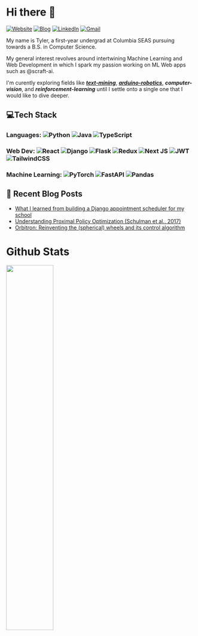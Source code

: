 # **Hi there 👋**   
  
[![Website](https://img.shields.io/badge/Website-tylertaewook.com-informational?style=flat-square&color=00ADB5&logo=about.me&logoColor=white)](http://tylertaewook.com)
[![Blog](https://img.shields.io/badge/Blog-blog.tylertaewook.com-informational?style=flat-square&color=FAEEE7&logo=krita&logoColor=white)](http://blog.tylertaewook.com)
[![LinkedIn](https://img.shields.io/badge/LinkedIn-tylertaewook-informational?style=flat-square&logo=linkedin&logoColor=white)](https://www.linkedin.com/in/tylertaewook/)
[![Gmail](https://img.shields.io/badge/Gmail-tk2891@columbia.edu-informational?style=flat-square&color=EA4335&logo=gmail&logoColor=white)](mailto:tk2891@columbia.edu?subject=Hey!)

  
</div>

My name is Tyler, a first-year undergrad at Columbia SEAS pursuing towards a B.S. in Computer Science.

My general interest revolves around intertwining Machine Learning and Web Development in which I spark my passion working on ML Web apps such as @scraft-ai.

I'm curently exploring fields like [***text-mining***](https://scraft.ai/), [***arduino-robotics***](https://www.youtube.com/watch?v=WXjisSnfGTI&ab_channel=TylerKim), ***computer-vision***, and ***reinforcement-learning*** until I settle onto a single one that I would like to dive deeper.

 
## 💻Tech Stack

### Languages:  ![Python](https://img.shields.io/badge/python-3670A0?style=for-the-badge&logo=python&logoColor=ffdd54) ![Java](https://img.shields.io/badge/java-%23ED8B00.svg?style=for-the-badge&logo=java&logoColor=white) ![TypeScript](https://img.shields.io/badge/typescript-%23007ACC.svg?style=for-the-badge&logo=typescript&logoColor=white) 
  

### Web Dev:  ![React](https://img.shields.io/badge/react-%2320232a.svg?style=for-the-badge&logo=react&logoColor=%2361DAFB) ![Django](https://img.shields.io/badge/django-%23092E20.svg?style=for-the-badge&logo=django&logoColor=white) ![Flask](https://img.shields.io/badge/flask-%23000.svg?style=for-the-badge&logo=flask&logoColor=white) ![Redux](https://img.shields.io/badge/redux-%23593d88.svg?style=for-the-badge&logo=redux&logoColor=white) ![Next JS](https://img.shields.io/badge/Next.js-black?style=for-the-badge&logo=next.js&logoColor=white) ![JWT](https://img.shields.io/badge/JWT-black?style=for-the-badge&logo=JSON%20web%20tokens) ![TailwindCSS](https://img.shields.io/badge/tailwindcss-%2338B2AC.svg?style=for-the-badge&logo=tailwind-css&logoColor=white)

### Machine Learning: ![PyTorch](https://img.shields.io/badge/PyTorch-%23EE4C2C.svg?style=for-the-badge&logo=PyTorch&logoColor=white) ![FastAPI](https://img.shields.io/badge/FastAPI-005571?style=for-the-badge&logo=fastapi) ![Pandas](https://img.shields.io/badge/pandas-%23150458.svg?style=for-the-badge&logo=pandas&logoColor=white)

## 📕 Recent Blog Posts
- [What I learned from building a Django appointment scheduler for my school](https://blog.tylertaewook.com/post/tutor-scheduler-django)
- [Understanding Proximal Policy Optimization (Schulman et al., 2017)](https://blog.tylertaewook.com/post/proximal-policy-optimization)
- [Orbitron: Reinventing the (spherical) wheels and its control algorithm](https://blog.tylertaewook.com/post/project-orbitron)



# Github Stats

<img src="https://github-readme-stats.vercel.app/api?username=tylertaewook&show_icons=true&theme=calm" align="left" style="width: 50%" />



